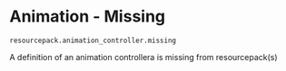 # Animation - Missing

`resourcepack.animation_controller.missing`

A definition of an animation controllera is missing from resourcepack(s)
